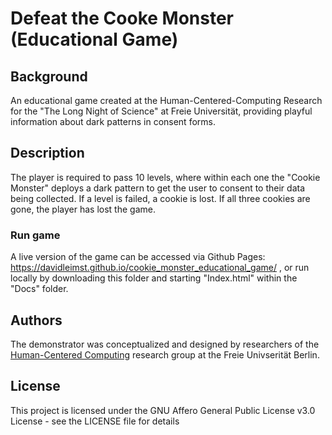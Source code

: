 # Defeat the Cooke Monster (Educational Game)

## Background

An educational game created at the Human-Centered-Computing Research for the "The Long Night of Science" at Freie Universität, providing playful information about dark patterns in consent forms. 

## Description

The player is required to pass 10 levels, where within each one the "Cookie Monster" deploys a dark pattern to get the user to consent to their data being collected. If a level is failed, a cookie is lost. If all three cookies are gone, the player has lost the game.

### Run game

A live version of the game can be accessed via Github Pages: https://davidleimst.github.io/cookie_monster_educational_game/ , or run locally by downloading this folder and starting "Index.html" within the "Docs" folder.

## Authors

The demonstrator was  conceptualized and designed by researchers of the [Human-Centered Computing](https://www.mi.fu-berlin.de/en/inf/groups/hcc/index.html) research group at the Freie Univserität Berlin.

## License

This project is licensed under the GNU Affero General Public License v3.0 License - see the LICENSE file for details

